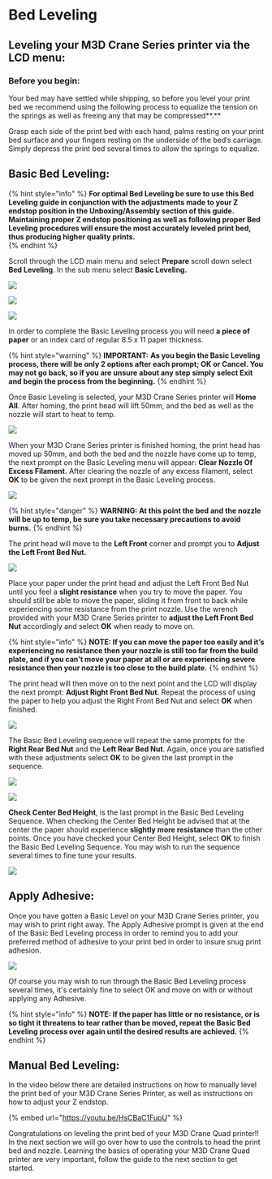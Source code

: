 # Bed Leveling

## **Leveling your M3D Crane Series printer via the LCD menu:**  <a id="leveling-your-m-3-d-crane-series-printer-via-the-lcd-menu"></a>

### **Before you begin:** <a id="before-you-begin"></a>

Your bed may have settled while shipping, so before you level your print bed we recommend using the following process to equalize the tension on the springs as well as freeing any that may be compressed**.**

Grasp each side of the print bed with each hand, palms resting on your print bed surface and your fingers resting on the underside of the bed’s carriage. Simply depress the print bed several times to allow the springs to equalize.

## **Basic Bed Leveling:**  <a id="basic-bed-leveling"></a>

{% hint style="info" %}
**For optimal Bed Leveling be sure to use this Bed Leveling guide in conjunction with the adjustments made to your Z endstop position in the Unboxing/Assembly section of this guide. Maintaining proper Z endstop positioning as well as following proper Bed Leveling procedures will ensure the most accurately leveled print bed, thus producing higher quality prints.**   
{% endhint %}

Scroll through the LCD main menu and select **Prepare** scroll down select **Bed Leveling**. In the sub menu select **Basic Leveling.**

![](../.gitbook/assets/bedlevel1%20%281%29.png)

![](../.gitbook/assets/bedlevel2.png)

![](../.gitbook/assets/bedlevel3.png)

In order to complete the Basic Leveling process you will need **a piece of paper** or an index card of regular 8.5 x 11 paper thickness.

{% hint style="warning" %}
**IMPORTANT:** **As you begin the Basic Leveling process, there will be only 2 options after each prompt; OK or Cancel. You may not go back, so if you are unsure about any step simply select Exit and begin the process from the beginning.**
{% endhint %}

 Once Basic Leveling is selected, your M3D Crane Series printer will **Home All**.  After homing, the print head will lift 50mm, and the bed as well as the nozzle will start to heat to temp.

![](../.gitbook/assets/bedlevel4.png)

When your M3D Crane Series printer is finished homing, the print head has moved up 50mm, and both the bed and the nozzle have come up to temp, the next prompt on the Basic Leveling menu will appear: **Clear Nozzle Of Excess Filament.** After clearing the nozzle of any excess filament, select **OK** to be given the next prompt in the Basic Leveling process.

![](../.gitbook/assets/bedlevel5.jpg)

{% hint style="danger" %}
**WARNING: At this point the bed and the nozzle will be up to temp, be sure you take necessary precautions to avoid burns.**
{% endhint %}

 The print head will move to the **Left Front** corner and prompt you to **Adjust the Left Front Bed Nut.**

![](../.gitbook/assets/bedlevel7.jpg)

Place your paper under the print head and adjust the Left Front Bed Nut until you feel a **slight resistance** when you try to move the paper. You should still be able to move the paper, sliding it from front to back while experiencing some resistance from the print nozzle. Use the wrench provided with your M3D Crane Series printer to **adjust the Left Front Bed Nut** accordingly and select **OK** when ready to move on.

{% hint style="info" %}
**NOTE: If you can move the paper too easily and it’s experiencing no resistance then your nozzle is still too far from the build plate, and if you can’t move your paper at all or are experiencing severe resistance then your nozzle is too close to the build plate.**
{% endhint %}

 The print head will then move on to the next point and the LCD will display the next prompt: **Adjust Right Front Bed Nut**. Repeat the process of using the paper to help you adjust the Right Front Bed Nut and select **OK** when finished.

![](../.gitbook/assets/bedlevel6.jpg)

The Basic Bed Leveling sequence will repeat the same prompts for the **Right Rear Bed Nut** and the **Left Rear Bed Nut**. Again, once you are satisfied with these adjustments select **OK** to be given the last prompt in the sequence.

![](../.gitbook/assets/bedlevel8.jpg)

![](../.gitbook/assets/bedlevel9.png)

**Check Center Bed Height**, is the last prompt in the Basic Bed Leveling Sequence. When checking the Center Bed Height be advised that at the center the paper should experience **slightly more resistance** than the other points. Once you have checked your Center Bed Height, select **OK** to finish the Basic Bed Leveling Sequence. You may wish to run the sequence several times to fine tune your results.

![](../.gitbook/assets/bedlevel10.jpg)

## **Apply Adhesive:**

Once you have gotten a Basic Level on your M3D Crane Series printer, you may wish to print right away. The Apply Adhesive prompt is given at the end of the Basic Bed Leveling process in order to remind you to add your preferred method of adhesive to your print bed in order to insure snug print adhesion.  

![](../.gitbook/assets/bedlevel11.jpg)

Of course  you may wish to run through the Basic Bed Leveling process several times, it's certainly fine to select OK and move on with or without applying any Adhesive.  

{% hint style="info" %}
**NOTE: If the paper has little or no resistance, or is so tight it threatens to tear rather than be moved, repeat the Basic Bed Leveling process over again until the desired results are achieved.**
{% endhint %}

## Manual Bed Leveling:

In the video below there are detailed instructions on how to manually level the print bed of your M3D Crane Series Printer, as well as instructions on how to adjust your Z endstop. 

{% embed url="https://youtu.be/HsCBaC1FupU" %}



Congratulations on leveling the print bed of your M3D Crane Quad printer!! In the next section we will go over how to use the controls to head the print bed and nozzle. Learning the basics of operating your M3D Crane Quad printer are very important, follow the guide to the next section to get started.   

